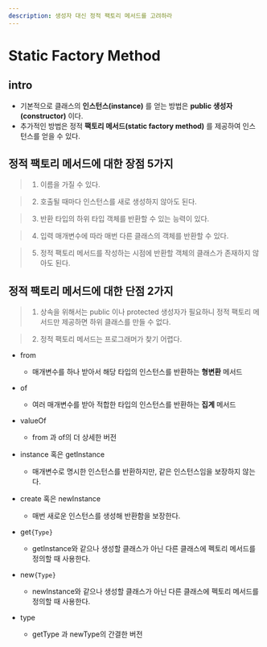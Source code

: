 ```yaml
---
description: 생성자 대신 정적 팩토리 메서드를 고려하라
---
```


# Static Factory Method

## intro

- 기본적으로 클래스의 **인스턴스(instance)** 를 얻는 방법은 **public 생성자(constructor)** 이다.
- 추가적인 방법은 정적 **팩토리 메서드(static factory method)** 를 제공하여 인스턴스를 얻을 수 있다.

## 정적 팩토리 메서드에 대한 장점 5가지

> 1. 이름을 가질 수 있다.

> 2. 호출될 때마다 인스턴스를 새로 생성하지 않아도 된다.

> 3. 반환 타입의 하위 타입 객체를 반환할 수 있는 능력이 있다.

> 4. 입력 매개변수에 따라 매번 다른 클래스의 객체를 반환할 수 있다.

> 5. 정적 팩토리 메서드를 작성하는 시점에 반환할 객체의 클래스가 존재하지 않아도 된다.

## 정적 팩토리 메서드에 대한 단점 2가지

> 1. 상속을 위해서는 public 이나 protected 생성자가 필요하니 정적 팩토리 메서드만 제공하면 하위 클래스를 만들 수 없다.

> 2. 정적 팩토리 메서드는 프로그래머가 찾기 어렵다.

- from
	- 매개변수를 하나 받아서 해당 타입의 인스턴스를 반환하는 **형변환** 메서드

- of
	- 여러 매개변수를 받아 적합한 타입의 인스턴스를 반환하는 **집계** 메서드

- valueOf
	- from 과 of의 더 상세한 버전

- instance 혹은 getInstance
	- 매개변수로 명시한 인스턴스를 반환하지만, 같은 인스턴스임을 보장하지 않는다.

- create 혹은 newInstance
	- 매번 새로운 인스턴스를 생성해 반환함을 보장한다.

- get`{Type}`
	- getInstance와 같으나 생성할 클래스가 아닌 다른 클래스에 펙토리 메서드를 정의할 때 사용한다.

- new`{Type}`
	- newInstance와 같으나 생성할 클래스가 아닌 다른 클래스에 펙토리 메서드를 정의할 때 사용한다.

- type
	- getType 과 newType의 간결한 버전
